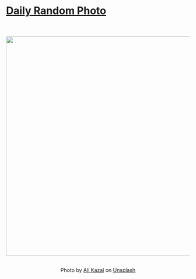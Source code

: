 # [Daily Random Photo](https://www.dailyrandomphoto.com/)

<div align="center">
  <br>
  <br>
  <a href="https://www.dailyrandomphoto.com/p/2024/2024-09-20/"><img src="https://images.unsplash.com/photo-1726096523685-977cb002374c?crop=entropy&cs=tinysrgb&fit=max&fm=jpg&ixid=M3w3NzUwOHwwfDF8cmFuZG9tfHx8fHx8fHx8MTcyNjc5MjY3Nnw&ixlib=rb-4.0.3&q=80&w=1080" width="600px"></a>
  <br>
  <br>
  <p class="has-text-grey">Photo by <a href="https://unsplash.com/@lureofadventure?utm_source=Daily%20Random%20Photo&amp;utm_medium=referral" target="_blank" rel="noopener noreferrer">Ali Kazal</a> on <a href="https://unsplash.com/photos/a-view-of-a-mountain-with-trees-in-the-foreground-Wk53M_jU_0w?utm_source=Daily%20Random%20Photo&amp;utm_medium=referral" target="_blank" rel="noopener noreferrer">Unsplash</a></p>
</div>
